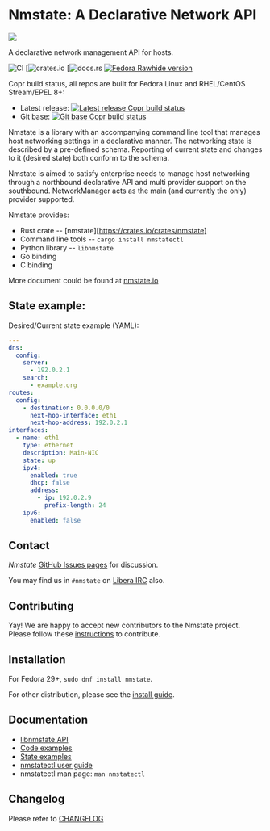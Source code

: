 # Nmstate: A Declarative Network API

<img src="logo/fullcolor.png" alias="project logo" />

A declarative network management API for hosts.

![CI](https://github.com/nmstate/nmstate/workflows/CI/badge.svg?branch=base)
[![crates.io](https://img.shields.io/crates/v/nmstate.svg)
[![docs.rs](https://img.shields.io/docsrs/nmstate)
[![Fedora Rawhide version](https://img.shields.io/badge/dynamic/json.svg?label=Fedora%20Rawhide&url=https%3A%2F%2Fapps.fedoraproject.org%2Fmdapi%2Frawhide%2Fpkg%2Fnmstate&query=%24.version&colorB=blue)](https://src.fedoraproject.org/rpms/nmstate)

Copr build status, all repos are built for Fedora Linux and RHEL/CentOS Stream/EPEL 8+:

* Latest release: [![Latest release Copr build status](https://copr.fedorainfracloud.org/coprs/nmstate/nmstate/package/nmstate/status_image/last_build.png)](https://copr.fedorainfracloud.org/coprs/nmstate/nmstate/package/nmstate/)
* Git base: [![Git base Copr build status](https://copr.fedorainfracloud.org/coprs/nmstate/nmstate-git/package/nmstate/status_image/last_build.png)](https://copr.fedorainfracloud.org/coprs/nmstate/nmstate-git/package/nmstate/)

Nmstate is a library with an accompanying command line tool that manages
host networking settings in a declarative manner.
The networking state is described by a pre-defined schema.
Reporting of current state and changes to it (desired state) both conform to
the schema.

Nmstate is aimed to satisfy enterprise needs to manage host networking through
a northbound declarative API and multi provider support on the southbound.
NetworkManager acts as the main (and currently the only) provider supported.

Nmstate provides:
 * Rust crate -- [nmstate][https://crates.io/crates/nmstate]
 * Command line tools -- `cargo install nmstatectl`
 * Python library -- `libnmstate`
 * Go binding
 * C binding

More document could be found at [nmstate.io](https://nmstate.io)

## State example:

Desired/Current state example (YAML):
```yaml
---
dns:
  config:
    server:
      - 192.0.2.1
    search:
      - example.org
routes:
  config:
    - destination: 0.0.0.0/0
      next-hop-interface: eth1
      next-hop-address: 192.0.2.1
interfaces:
  - name: eth1
    type: ethernet
    description: Main-NIC
    state: up
    ipv4:
      enabled: true
      dhcp: false
      address:
        - ip: 192.0.2.9
          prefix-length: 24
    ipv6:
      enabled: false
```

## Contact

*Nmstate* [GitHub Issues pages][github_issue_url] for discussion.

You may find us in `#nmstate` on [Libera IRC](https://libera.chat/) also.

## Contributing

Yay! We are happy to accept new contributors to the Nmstate project. Please
follow these [instructions](CONTRIBUTING.md) to contribute.

## Installation

For Fedora 29+, `sudo dnf install nmstate`.

For other distribution, please see the [install guide](https://nmstate.io/user/install.html).

## Documentation

* [libnmstate API](https://nmstate.github.io/devel/api.html)
* [Code examples](https://nmstate.github.io/devel/py_example.html)
* [State examples](https://nmstate.github.io/examples.html)
* [nmstatectl user guide](https://nmstate.github.io/cli_guide.html)
* nmstatectl man page: `man nmstatectl`

## Changelog

Please refer to [CHANGELOG](CHANGELOG)

[mailing_list]: https://lists.fedorahosted.org/admin/lists/nmstate-devel.lists.fedorahosted.org
[github_issue_url]: https://github.com/nmstate/nmstate/issues
